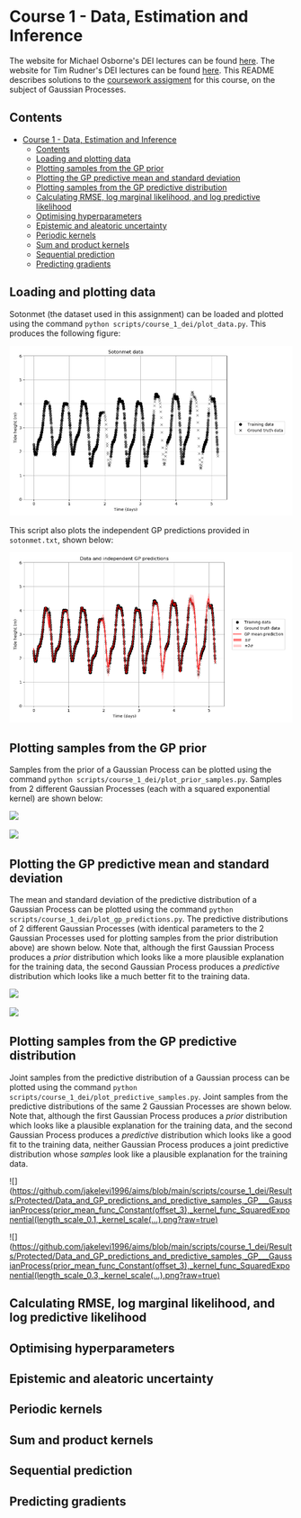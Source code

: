 # Course 1 - Data, Estimation and Inference

The website for Michael Osborne's DEI lectures can be found [here](https://www.robots.ox.ac.uk/~mosb/aims_cdt/). The website for Tim Rudner's DEI lectures can be found [here](https://tgjr-research.notion.site/Data-Estimation-and-Inference-2022-GPs-c6e81b6fc2ec47f79140c42862d1cadd). This README describes solutions to the [coursework assigment](https://www.robots.ox.ac.uk/~mosb/teaching/AIMS_CDT/CDT_estimation_inference_lab.pdf) for this course, on the subject of Gaussian Processes.

## Contents

- [Course 1 - Data, Estimation and Inference](#course-1---data-estimation-and-inference)
  - [Contents](#contents)
  - [Loading and plotting data](#loading-and-plotting-data)
  - [Plotting samples from the GP prior](#plotting-samples-from-the-gp-prior)
  - [Plotting the GP predictive mean and standard deviation](#plotting-the-gp-predictive-mean-and-standard-deviation)
  - [Plotting samples from the GP predictive distribution](#plotting-samples-from-the-gp-predictive-distribution)
  - [Calculating RMSE, log marginal likelihood, and log predictive likelihood](#calculating-rmse-log-marginal-likelihood-and-log-predictive-likelihood)
  - [Optimising hyperparameters](#optimising-hyperparameters)
  - [Epistemic and aleatoric uncertainty](#epistemic-and-aleatoric-uncertainty)
  - [Periodic kernels](#periodic-kernels)
  - [Sum and product kernels](#sum-and-product-kernels)
  - [Sequential prediction](#sequential-prediction)
  - [Predicting gradients](#predicting-gradients)

## Loading and plotting data

Sotonmet (the dataset used in this assignment) can be loaded and plotted using the command `python scripts/course_1_dei/plot_data.py`. This produces the following figure:

![](https://raw.githubusercontent.com/jakelevi1996/aims/main/scripts/course_1_dei/Results/Protected/Sotonmet_data.png)

This script also plots the independent GP predictions provided in `sotonmet.txt`, shown below:

![](https://raw.githubusercontent.com/jakelevi1996/aims/main/scripts/course_1_dei/Results/Protected/Data_and_independent_GP_predictions.png)

## Plotting samples from the GP prior

Samples from the prior of a Gaussian Process can be plotted using the command `python scripts/course_1_dei/plot_prior_samples.py`. Samples from 2 different Gaussian Processes (each with a squared exponential kernel) are shown below:

![](https://github.com/jakelevi1996/aims/blob/main/scripts/course_1_dei/Results/Protected/Samples_from_GP_prior,_GP___GaussianProcess(prior_mean_func_Constant(offset_3),_kernel_func_SquaredExponential(length_scale_0.1,_kernel_scale_1),_noise_std_0.001).png?raw=true)

![](https://github.com/jakelevi1996/aims/blob/main/scripts/course_1_dei/Results/Protected/Samples_from_GP_prior,_GP___GaussianProcess(prior_mean_func_Constant(offset_3),_kernel_func_SquaredExponential(length_scale_0.3,_kernel_scale_10),_noise_std_1.0).png?raw=true)

## Plotting the GP predictive mean and standard deviation

The mean and standard deviation of the predictive distribution of a Gaussian Process can be plotted using the command `python scripts/course_1_dei/plot_gp_predictions.py`. The predictive distributions of 2 different Gaussian Processes (with identical parameters to the 2 Gaussian Processes used for plotting samples from the prior distribution above) are shown below. Note that, although the first Gaussian Process produces a *prior* distribution which looks like a more plausible explanation for the training data, the second Gaussian Process produces a *predictive* distribution which looks like a much better fit to the training data.

![](https://github.com/jakelevi1996/aims/blob/main/scripts/course_1_dei/Results/Protected/Data_and_GP_predictions,_GP___GaussianProcess(prior_mean_func_Constant(offset_3),_kernel_func_SquaredExponential(length_scale_0.1,_kernel_scale_1),_noise_std_0.001).png?raw=true)

![](https://github.com/jakelevi1996/aims/blob/main/scripts/course_1_dei/Results/Protected/Data_and_GP_predictions,_GP___GaussianProcess(prior_mean_func_Constant(offset_3),_kernel_func_SquaredExponential(length_scale_0.3,_kernel_scale_10),_noise_std_1.0).png?raw=true)

## Plotting samples from the GP predictive distribution

Joint samples from the predictive distribution of a Gaussian process can be plotted using the command `python scripts/course_1_dei/plot_predictive_samples.py`. Joint samples from the predictive distributions of the same 2 Gaussian Processes are shown below. Note that, although the first Gaussian Process produces a *prior* distribution which looks like a plausible explanation for the training data, and the second Gaussian Process produces a *predictive* distribution which looks like a good fit to the training data, neither Gaussian Process produces a joint predictive distribution whose *samples* look like a plausible explanation for the training data.

![](https://github.com/jakelevi1996/aims/blob/main/scripts/course_1_dei/Results/Protected/Data_and_GP_predictions_and_predictive_samples,_GP___GaussianProcess(prior_mean_func_Constant(offset_3),_kernel_func_SquaredExponential(length_scale_0.1,_kernel_scale(...).png?raw=true)

![](https://github.com/jakelevi1996/aims/blob/main/scripts/course_1_dei/Results/Protected/Data_and_GP_predictions_and_predictive_samples,_GP___GaussianProcess(prior_mean_func_Constant(offset_3),_kernel_func_SquaredExponential(length_scale_0.3,_kernel_scale(...).png?raw=true)

## Calculating RMSE, log marginal likelihood, and log predictive likelihood

## Optimising hyperparameters

## Epistemic and aleatoric uncertainty

## Periodic kernels

## Sum and product kernels

## Sequential prediction

## Predicting gradients
